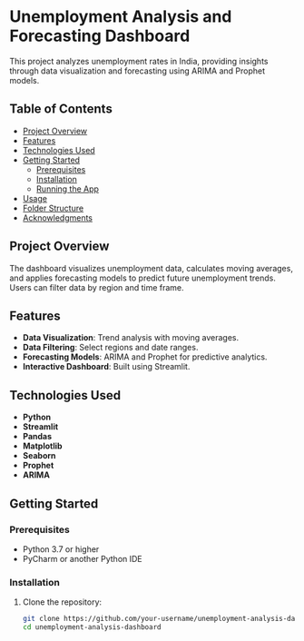 # Unemployment Analysis and Forecasting Dashboard

This project analyzes unemployment rates in India, providing insights through data visualization and forecasting using ARIMA and Prophet models.

## Table of Contents
- [Project Overview](#project-overview)
- [Features](#features)
- [Technologies Used](#technologies-used)
- [Getting Started](#getting-started)
  - [Prerequisites](#prerequisites)
  - [Installation](#installation)
  - [Running the App](#running-the-app)
- [Usage](#usage)
- [Folder Structure](#folder-structure)
- [Acknowledgments](#acknowledgments)

## Project Overview
The dashboard visualizes unemployment data, calculates moving averages, and applies forecasting models to predict future unemployment trends. Users can filter data by region and time frame.

## Features
- **Data Visualization**: Trend analysis with moving averages.
- **Data Filtering**: Select regions and date ranges.
- **Forecasting Models**: ARIMA and Prophet for predictive analytics.
- **Interactive Dashboard**: Built using Streamlit.

## Technologies Used
- **Python**
- **Streamlit**
- **Pandas**
- **Matplotlib**
- **Seaborn**
- **Prophet**
- **ARIMA**

## Getting Started

### Prerequisites
- Python 3.7 or higher
- PyCharm or another Python IDE

### Installation
1. Clone the repository:
   ```bash
   git clone https://github.com/your-username/unemployment-analysis-dashboard.git
   cd unemployment-analysis-dashboard
